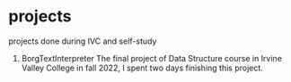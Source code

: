 # projects
projects done during IVC and self-study

1. BorgTextInterpreter
      The final project of Data Structure course in Irvine Valley College in fall 2022, I spent two days finishing this project.
